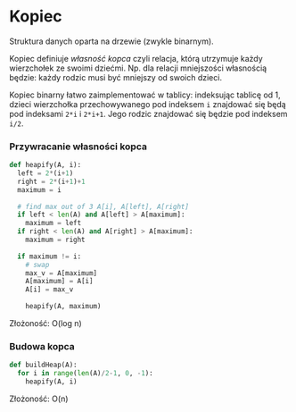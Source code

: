 # Kopiec

Struktura danych oparta na drzewie (zwykle binarnym).

Kopiec definiuje *własność kopca* czyli relacja, którą utrzymuje każdy wierzchołek ze swoimi dziećmi. Np. dla relacji mniejszości własnością będzie: każdy rodzic musi być mniejszy od swoich dzieci.

Kopiec binarny łatwo zaimplementować w tablicy: indeksując tablicę od 1, dzieci wierzchołka przechowywanego pod indeksem `i` znajdować się będą pod indeksami `2*i` i `2*i+1`. Jego rodzic znajdować się będzie pod indeksem `i/2`.  

### Przywracanie własności kopca

```python
def heapify(A, i):
  left = 2*(i+1)
  right = 2*(i+1)+1
  maximum = i
  
  # find max out of 3 A[i], A[left], A[right]
  if left < len(A) and A[left] > A[maximum]:
    maximum = left
  if right < len(A) and A[right] > A[maximum]:
    maximum = right
    
  if maximum != i:
    # swap
    max_v = A[maximum]
    A[maximum] = A[i]
    A[i] = max_v
    
    heapify(A, maximum)
```

Złożoność: O(log n)

### Budowa kopca

```python
def buildHeap(A):
  for i in range(len(A)/2-1, 0, -1):
    heapify(A, i)
```

Złożoność: O(n)


